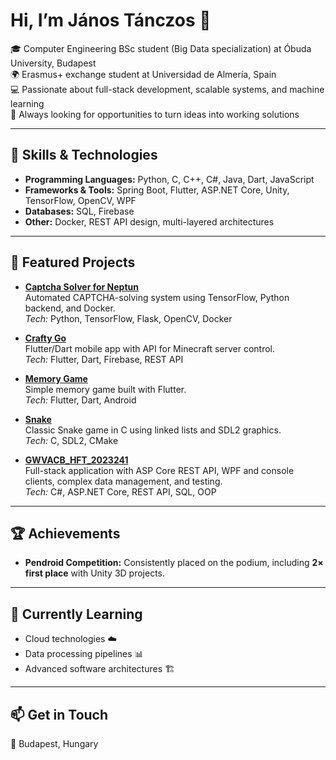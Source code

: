 # Hi, I’m János Tánczos 👋  

🎓 Computer Engineering BSc student (Big Data specialization) at Óbuda University, Budapest  
🌍 Erasmus+ exchange student at Universidad de Almería, Spain  
💻 Passionate about full-stack development, scalable systems, and machine learning  
🚀 Always looking for opportunities to turn ideas into working solutions  

---

## 🔧 Skills & Technologies  
- **Programming Languages:** Python, C, C++, C#, Java, Dart, JavaScript  
- **Frameworks & Tools:** Spring Boot, Flutter, ASP.NET Core, Unity, TensorFlow, OpenCV, WPF  
- **Databases:** SQL, Firebase  
- **Other:** Docker, REST API design, multi-layered architectures  

---

## 📂 Featured Projects  

- **[Captcha Solver for Neptun](https://github.com/LetsUpdate/CSN)**  
  Automated CAPTCHA-solving system using TensorFlow, Python backend, and Docker.  
  *Tech:* Python, TensorFlow, Flask, OpenCV, Docker  

- **[Crafty Go](https://github.com/LetsUpdate/Crafty_Go)**  
  Flutter/Dart mobile app with API for Minecraft server control.  
  *Tech:* Flutter, Dart, Firebase, REST API  

- **[Memory Game](https://github.com/LetsUpdate/MemoryGame)**  
  Simple memory game built with Flutter.  
  *Tech:* Flutter, Dart, Android  

- **[Snake](https://github.com/LetsUpdate/Snake)**  
  Classic Snake game in C using linked lists and SDL2 graphics.  
  *Tech:* C, SDL2, CMake  

- **[GWVACB_HFT_2023241](https://github.com/LetsUpdate/GWVACB_HFT_2023241)**  
  Full-stack application with ASP Core REST API, WPF and console clients, complex data management, and testing.  
  *Tech:* C#, ASP.NET Core, REST API, SQL, OOP  

---

## 🏆 Achievements  
- **Pendroid Competition:** Consistently placed on the podium, including **2× first place** with Unity 3D projects.  

---

## 🌱 Currently Learning  
- Cloud technologies ☁️  
- Data processing pipelines 📊  
- Advanced software architectures 🏗️  

---

## 📫 Get in Touch  
📍 Budapest, Hungary  
